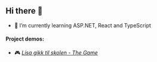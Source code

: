 ## Hi there 👋

- 🌱 I’m currently learning ASP.NET, React and TypeScript

#### Project demos:
- 🎮 [*Lisa gikk til skolen - The Game*](https://furupine.itch.io/lisa-gts?password=playabledemohere)
